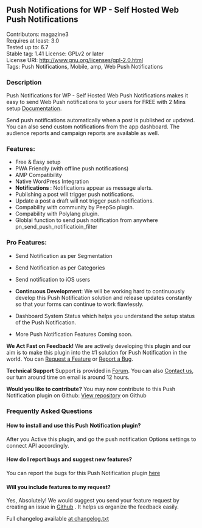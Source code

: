 ## Push Notifications for WP - Self Hosted Web Push Notifications
Contributors: magazine3  
Requires at least: 3.0  
Tested up to: 6.7  
Stable tag: 1.41
License: GPLv2 or later  
License URI: http://www.gnu.org/licenses/gpl-2.0.html  
Tags: Push Notifications, Mobile, amp, Web Push Notifications  


### Description

Push Notifications for WP - Self Hosted Web Push Notifications makes it easy to send Web Push notifications to your users for FREE with 2 Mins setup [Documentation](https://pushnotifications.helpscoutdocs.com/). 

Send push notifications automatically when a post is published or updated. You can also send custom notifications from the app dashboard. The audience reports and campaign reports are available as well.

### Features:

* Free & Easy setup
* PWA Friendly (with offline push notifications)
* AMP Compatibility
* Native WordPress Integration
* <strong>Notifications </strong>: Notifications appear as message alerts.
* Publishing a post will trigger push notifications.
* Update a post a draft will not trigger push notifications.
* Compability with community by PeepSo plugin.
* Compability with Polylang plugin.
* Globlal function to send push notification from anywhere pn_send_push_notificatioin_filter

### Pro Features:
* Send Notification as per Segmentation
* Send Notification as per Categories
* Send notification to iOS users

* <strong>Continuous Development</strong>: We will be working hard to continuously develop this Push Notification solution and release updates constantly so that your forms can continue to work flawlessly.
* Dashboard System Status which helps you understand the setup status of the Push Notification.
* More Push Notification Features Coming soon.

**We Act Fast on Feedback!**
We are actively developing this plugin and our aim is to make this plugin into the #1 solution for Push Notification in the world. You can [Request a Feature](https://github.com/ahmedkaludi/push-notification/issues) or [Report a Bug](http://pushnotifications.io/contact/).

**Technical Support**
Support is provided in [Forum](https://wordpress.org/support/plugin/push-notification). You can also [Contact us](http://pushnotifications.io/contact), our turn around time on email is around 12 hours. 

**Would you like to contribute?**
You may now contribute to this Push Notification plugin on Github: [View repository](https://github.com/ahmedkaludi/push-notification) on Github

### Frequently Asked Questions

#### How to install and use this Push Notification plugin?
After you Active this plugin, and go the push notification Options settings to connect API accordingly.  

#### How do I report bugs and suggest new features?
You can report the bugs for this Push Notification plugin [here](https://github.com/ahmedkaludi/push-notification/issues)

#### Will you include features to my request?

Yes, Absolutely! We would suggest you send your feature request by creating an issue in [Github](https://github.com/ahmedkaludi/push-notification/issues/new/) . It helps us organize the feedback easily.


Full changelog available [ at changelog.txt](https://plugins.svn.wordpress.org/push-notification/trunk/changelog.txt)
